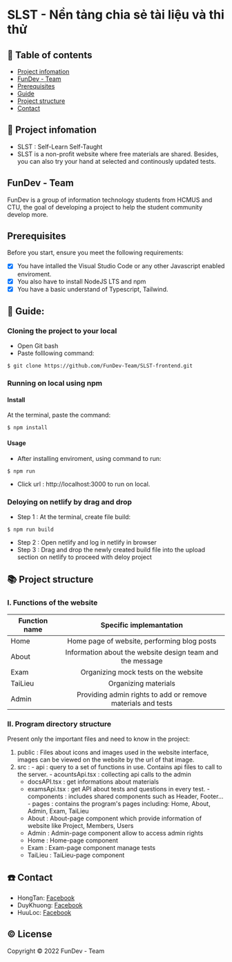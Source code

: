 # SLST - Nền tảng chia sẻ tài liệu và thi thử

## :office: Table of contents
* [Project infomation](#project-infomation)
* [FunDev - Team](#funDev-Team)
* [Prerequisites](#prerequisites)
* [Guide](#guide)
* [Project structure](#project-structure)
* [Contact](#contact)

## :memo: Project infomation
 * SLST : Self-Learn Self-Taught
 * SLST is a non-profit website where free materials are shared. Besides, you can also try your hand at selected and continously updated tests.

## FunDev - Team
  FunDev is a group of information technology students from HCMUS and CTU, the goal of developing a project to help the student community develop more. 

## Prerequisites
Before you start, ensure you meet the following requirements:
  - [x] You have intalled the Visual Studio Code or any other Javascript enabled enviroment.
  - [x] You also have to install NodeJS LTS and npm
  - [x] You have a basic understand of Typescript, Tailwind.

## :page_with_curl: Guide:
### Cloning the project to your local
  - Open Git bash
  - Paste folllowing command:
```
$ git clone https://github.com/FunDev-Team/SLST-frontend.git
```
  
### Running on local using npm
 #### Install
  At the terminal, paste the command:
```
$ npm install
```
 #### Usage
   - After installing enviroment, using command to run:
```
$ npm run 
```
   - Click url : http://localhost:3000 to run on local.
  
### Deloying on netlify by drag and drop
  - Step 1 : At the terminal, create file build:
``` 
$ npm run build 
```
  - Step 2 : Open netlify and log in netlify in browser
  - Step 3 : Drag and drop the newly created build file into the upload section on netlify to proceed with deloy project

## :books: Project structure
  ### I. Functions of the website
  | Function name | Specific implemantation |
  | ------------- | :-----------------------: |
  | Home | Home page of website, performing blog posts |
  | About | Information about the website design team and the message |
  | Exam | Organizing mock tests on the website |
  | TaiLieu | Organizing materials |
  | Admin | Providing admin rights to add or remove materials and tests |
    
  ### II. Program directory structure 
  Present only the important files and need to know in the project:
  1. public : Files about icons and images used in the website interface, images can be viewed on the website by the url of that image.
  2. src :
    - api : query to a set of functions in use. Contains api files to call to the server.
    - acountsApi.tsx : collecting api calls to the admin
      - docsAPI.tsx : get informations about materials
      - examsApi.tsx : get API about tests and questions in every test.
    - components : includes shared components such as Header, Footer...
    - pages : contains the program's pages including: Home, About, Admin, Exam, TaiLieu
      - About : About-page component which provide information of website like Project, Members, Users
      - Admin : Admin-page component allow to access admin rights
      - Home : Home-page component
      - Exam : Exam-page component manage tests
      - TaiLieu : TaiLieu-page component
          
## :phone: Contact
  - HongTan: [Facebook](https://www.facebook.com/hongtan1422002/)
  - DuyKhuong: [Facebook](https://www.facebook.com/profile.php?id=100014937931401)
  - HuuLoc: [Facebook](https://www.facebook.com/huynh.h.loc.92/)
  
## :copyright: License
  Copyright © 2022 FunDev - Team
